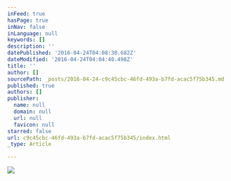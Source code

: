 ```yaml
---
inFeed: true
hasPage: true
inNav: false
inLanguage: null
keywords: []
description: ''
datePublished: '2016-04-24T04:08:30.682Z'
dateModified: '2016-04-24T04:04:40.498Z'
title: ''
author: []
sourcePath: _posts/2016-04-24-c9c45cbc-46fd-493a-b7fd-acac5f75b345.md
published: true
authors: []
publisher:
  name: null
  domain: null
  url: null
  favicon: null
starred: false
url: c9c45cbc-46fd-493a-b7fd-acac5f75b345/index.html
_type: Article

---
```

![](https://the-grid-user-content.s3-us-west-2.amazonaws.com/3392f49d-f035-4305-89ec-32337aecb4ec.jpg)